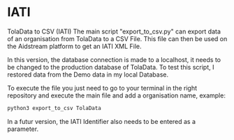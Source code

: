 # IATI
TolaData to CSV (IATI)
The main script "export_to_csv.py" can export data of an organisation from TolaData to a CSV File. 
This file can then be used on the Aidstream platform to get an IATI XML File.

In this version, the database connection is made to a localhost, it needs to be changed to the production database of TolaData.
To test this script, I restored data from the Demo data in my local Database. 

To execute the file you just need to go to your terminal in the right repository and execute the main file and add a organisation name, example:
```bash
python3 export_to_csv TolaData
```


In a futur version, the IATI Identifier also needs to be entered as a parameter.
